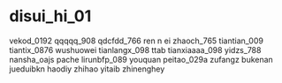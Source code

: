 # disui_hi_01
vekod_0192
qqqqq_908
qdcfdd_766
ren n ei
zhaoch_765
tiantian_009
tiantix_0876
wushuowei
tianlangx_098
ttab
tianxiaaaa_098
yidzs_788
nansha_oajs
pache
lirunbfp_089
youquan
peitao_029a
zufangz
bukenan
jueduibkn
haodiy
zhihao
yitaib
zhinenghey
